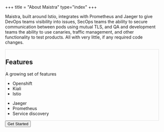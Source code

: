 +++
title = "About Maistra"
type="index"
+++

Maistra, built around Istio, integrates with Prometheus and Jaeger to give DevOps teams visibility into issues, SecOps teams the ability to secure communication between pods using mutual TLS, and QA and development teams the ability to use canaries, traffic management, and other functionality to test products. All with very little, if any required code changes.

<div style="border: solid 1px rgba(160, 160, 160, 0.3);" class="row align-items-center clearfix">
              <div class="col-lg-4 mb-3 mb-lg-0">
                <h2 class="mb-3 h1 t300">Features</h2>
                <p class="t400 text-muted mb-0">A growing set of features</p>
              </div>
              <div class="col-lg-4 col-sm-6">
                <ul class="iconlist m-0">
                  <li class="pt-3 pt-lg-0">Openshift</li>
                  <li class="pt-3">Kiali</li>
                  <li class="pt-3">Istio</li>
                </ul>
              </div>
              <div class="col-lg-4 col-sm-6">
                <ul class="iconlist m-0">
                  <li class="pt-3 pt-lg-0">Jaeger</li>
                  <li class="pt-3">Prometheus</li>
                  <li class="pt-3">Service discovery</li>
                </ul>
              </div>
            </div>
</div>
<button type="button" class="btn btn-outline-primary btn-lg">Get Started</button>
